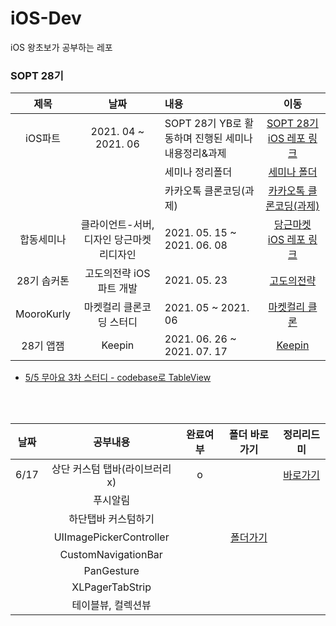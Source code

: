 # iOS-Dev

iOS 왕초보가 공부하는 레포


### SOPT 28기
|제목|날짜|내용|이동|
|:--:|:--:|:--|:--:|
|iOS파트|2021. 04 ~ 2021. 06|SOPT 28기 YB로 활동하며 진행된 세미나 내용정리&과제|[SOPT 28기 iOS 레포 링크](https://github.com/28th-BE-SOPT-iOS-Part/KimHyeSoo)|
|||세미나 정리폴더|[세미나 폴더](https://github.com/28th-BE-SOPT-iOS-Part/KimHyeSoo/tree/main/Seminar)|
|||카카오톡 클론코딩(과제)|[카카오톡 클론코딩(과제)](https://github.com/28th-BE-SOPT-iOS-Part/KimHyeSoo/tree/main/KakaoTalk-Clone)|
|합동세미나|클라이언트-서버,디자인 당근마켓리디자인|2021. 05. 15 ~ 2021. 06. 08|[당근마켓 iOS 레포 링크](https://github.com/Be-Daangn/Be-Daangn-iOS)|
|28기 솝커톤|고도의전략 iOS 파트 개발|2021. 05. 23|[고도의전략](https://github.com/28th-SOPKATON/SOPKATON-iOS)|
|MooroKurly|마켓컬리 클론코딩 스터디|2021. 05 ~ 2021. 06|[마켓컬리 클론](https://github.com/MooroKurly/MooroKurly_KimHyeSu)|
|28기 앱잼|Keepin|2021. 06. 26 ~ 2021. 07. 17|[Keepin](https://github.com/TeamKeepin/Keepin-iOS)|


- [5/5 무아요 3차 스터디 - codebase로 TableView](https://github.com/hyesuuou/iOS-Dev/tree/main/TableView_CodeBase%202)

<br><br>




|날짜|공부내용|완료여부|폴더 바로가기|정리리드미|
|:---:|:---------------:|:-------------:|:-:|:-:|
|6/17|상단 커스텀 탭바(라이브러리x)|o||[바로가기](https://www.notion.so/Custom-Tabbar-48f620ba17cb41d3a455180d37c2d6c7)|
||푸시알림|||
||하단탭바 커스텀하기|||
||UIImagePickerController||[폴더가기](https://github.com/hyesuuou/iOS-Dev/tree/main/ImagePickerPrac)||
||CustomNavigationBar|||
||PanGesture|||
||XLPagerTabStrip|||
||테이블뷰, 컬렉션뷰|||
